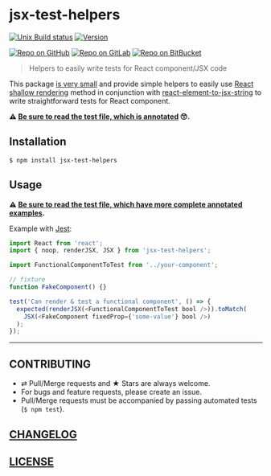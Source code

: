 # jsx-test-helpers

[![Unix Build status](https://img.shields.io/travis/MoOx/jsx-test-helpers/master.svg?branch=master&label=unix%20build)](https://travis-ci.org/MoOx/jsx-test-helpers)
[![Version](https://img.shields.io/npm/v/jsx-test-helpers.svg)](https://github.com/MoOx/jsx-test-helpers/blob/master/CHANGELOG.md)

[![Repo on GitHub](https://img.shields.io/badge/repo-GitHub-3D76C2.svg)](https://github.com/MoOx/jsx-test-helpers)
[![Repo on GitLab](https://img.shields.io/badge/repo-GitLab-6C488A.svg)](https://gitlab.com/MoOx/jsx-test-helpers)
[![Repo on BitBucket](https://img.shields.io/badge/repo-BitBucket-1F5081.svg)](https://bitbucket.org/MoOx/jsx-test-helpers)

> Helpers to easily write tests for React component/JSX code

This package [is very small](src/index.js) and provide simple helpers to easily use [React shallow rendering](http://facebook.github.io/react/docs/test-utils.html#shallow-rendering) method in conjunction with [react-element-to-jsx-string](https://github.com/algolia/react-element-to-jsx-string) to write straightforward tests for React component.

**⚠️ [Be sure to read the test file, which is annotated](src/__tests__/index.js) 😙.**

## Installation

```console
$ npm install jsx-test-helpers
```

## Usage

**⚠️ [Be sure to read the test file, which have more complete annotated examples](src/__tests__/index.js).**

Example with [Jest](http://facebook.github.io/jest/):

```js
import React from 'react';
import { noop, renderJSX, JSX } from 'jsx-test-helpers';

import FunctionalComponentToTest from '../your-component';

// fixture
function FakeComponent() {}

test('Can render & test a functional component', () => {
  expected(renderJSX(<FunctionalComponentToTest bool />)).toMatch(
    JSX(<FakeComponent fixedProp={'some-value'} bool />)
  );
});
```

---

## CONTRIBUTING

* ⇄ Pull/Merge requests and ★ Stars are always welcome.
* For bugs and feature requests, please create an issue.
* Pull/Merge requests must be accompanied by passing automated tests (`$ npm test`).

## [CHANGELOG](CHANGELOG.md)

## [LICENSE](LICENSE)
